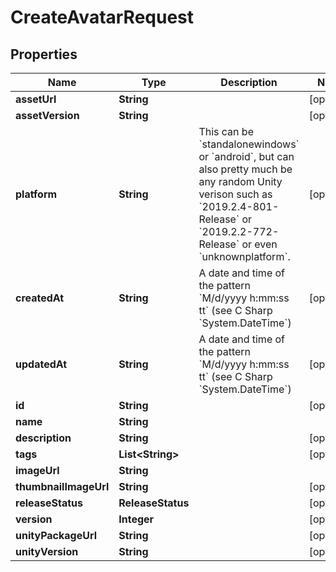

# CreateAvatarRequest


## Properties

| Name | Type | Description | Notes |
|------------ | ------------- | ------------- | -------------|
|**assetUrl** | **String** |  |  [optional] |
|**assetVersion** | **String** |  |  [optional] |
|**platform** | **String** | This can be &#x60;standalonewindows&#x60; or &#x60;android&#x60;, but can also pretty much be any random Unity verison such as &#x60;2019.2.4-801-Release&#x60; or &#x60;2019.2.2-772-Release&#x60; or even &#x60;unknownplatform&#x60;. |  [optional] |
|**createdAt** | **String** | A date and time of the pattern &#x60;M/d/yyyy h:mm:ss tt&#x60; (see C Sharp &#x60;System.DateTime&#x60;) |  [optional] |
|**updatedAt** | **String** | A date and time of the pattern &#x60;M/d/yyyy h:mm:ss tt&#x60; (see C Sharp &#x60;System.DateTime&#x60;) |  [optional] |
|**id** | **String** |  |  [optional] |
|**name** | **String** |  |  |
|**description** | **String** |  |  [optional] |
|**tags** | **List&lt;String&gt;** |   |  [optional] |
|**imageUrl** | **String** |  |  |
|**thumbnailImageUrl** | **String** |  |  [optional] |
|**releaseStatus** | **ReleaseStatus** |  |  [optional] |
|**version** | **Integer** |  |  [optional] |
|**unityPackageUrl** | **String** |  |  [optional] |
|**unityVersion** | **String** |  |  [optional] |



